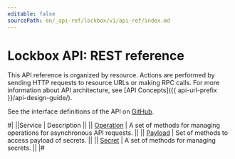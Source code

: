 ```yaml
---
editable: false
sourcePath: en/_api-ref/lockbox/v1/api-ref/index.md
---
```


# Lockbox API: REST reference

This API reference is organized by resource. Actions are performed by sending HTTP requests to resource URLs or making RPC calls. For more information about API architecture, see [API Concepts]({{ api-url-prefix }}/api-design-guide/).

See the interface definitions of the API on [GitHub](https://github.com/yandex-cloud/cloudapi).

#|
||Service | Description ||
|| [Operation](Operation/index.md) | A set of methods for managing operations for asynchronous API requests. ||
|| [Payload](Payload/index.md) | Set of methods to access payload of secrets. ||
|| [Secret](Secret/index.md) | A set of methods for managing secrets. ||
|#